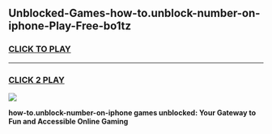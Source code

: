 
## Unblocked-Games-how-to.unblock-number-on-iphone-Play-Free-bo1tz
<h3>
<a href="https://premium76.site?title=how-to.unblock-number-on-iphone&ref=10A">CLICK TO PLAY</a></h3>
<hr>

<h3>
<a href="https://premium76.site?title=how-to.unblock-number-on-iphone&ref=10A">CLICK 2 PLAY</a>
  
</h3>

<a href="https://premium76.site?title=how-to.unblock-number-on-iphone&ref=10A"><img src="https://clearcache.store/games.png"></a>


**how-to.unblock-number-on-iphone games unblocked: Your Gateway to Fun and Accessible Online Gaming**

